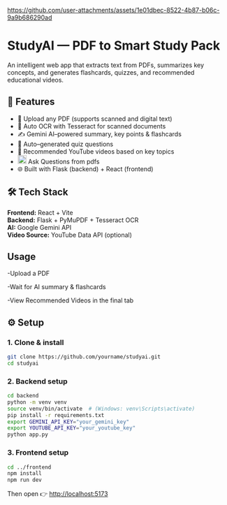 https://github.com/user-attachments/assets/1e01dbec-8522-4b87-b06c-9a9b686290ad
# StudyAI — PDF to Smart Study Pack

An intelligent web app that extracts text from PDFs, summarizes key concepts, and generates flashcards, quizzes, and recommended educational videos.

## 🚀 Features
- 📄 Upload any PDF (supports scanned and digital text)
- 🧩 Auto OCR with Tesseract for scanned documents
- ✍️ Gemini AI–powered summary, key points & flashcards
- 🧠 Auto–generated quiz questions
- 🎥 Recommended YouTube videos based on key topics
- <img width="20" height="20" alt="image" src="https://github.com/user-attachments/assets/a1c87e3f-9b19-423d-9218-dcbc975340bc" /> Ask Questions from pdfs
- 🌐 Built with Flask (backend) + React (frontend)

## 🛠️ Tech Stack
**Frontend:** React + Vite  
**Backend:** Flask + PyMuPDF + Tesseract OCR  
**AI:** Google Gemini API  
**Video Source:** YouTube Data API (optional)  
## Usage

-Upload a PDF

-Wait for AI summary & flashcards

-View Recommended Videos in the final tab
## ⚙️ Setup

### 1. Clone & install
```bash
git clone https://github.com/yourname/studyai.git
cd studyai
```

### 2. Backend setup
```bash
cd backend
python -m venv venv
source venv/bin/activate  # (Windows: venv\Scripts\activate)
pip install -r requirements.txt
export GEMINI_API_KEY="your_gemini_key"
export YOUTUBE_API_KEY="your_youtube_key"
python app.py
```

### 3. Frontend setup
```bash
cd ../frontend
npm install
npm run dev
```

Then open 👉 [http://localhost:5173](http://localhost:5173)


